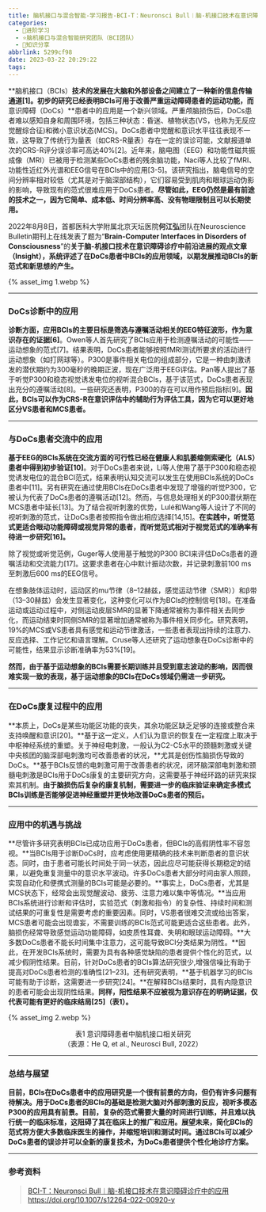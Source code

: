 ```yaml
---
title: 脑机接口与混合智能-学习报告-BCI-T：Neuronsci Bull︱脑-机接口技术在意识障碍诊疗中的应用
categories:
  - 🌙进阶学习
  - ⭐脑机接口与混合智能研究团队（BCI团队）
  - 💫知识分享
abbrlink: 5299cf98
date: 2023-03-22 20:29:22
tags:
---
```


**脑机接口（BCIs）**技术的发展在大脑和外部设备之间建立了一种新的信息传输通道[1]。初步的研究已经表明BCIs可用于改善严重运动障碍患者的运动功能，而**意识障碍（DoCs）**患者中的应用是一个新兴领域。严重颅脑损伤后，DoCs患者难以感知自身和周围环境，包括三种状态：昏迷、植物状态(VS，也称为无反应觉醒综合征)和微小意识状态(MCS)。DoCs患者中觉醒和意识水平往往表现不一致，这导致了传统行为量表（如CRS-R量表）存在一定的误诊可能，文献报道单次的CRS-R评分误诊率可高达40%[2]。近年来，脑电图（EEG）和功能性磁共振成像（MRI）已被用于检测某些DoCs患者的残余脑功能，Naci等人比较了fMRI、功能性近红外光谱和EEG信号在BCIs中的应用[3-5]。该研究指出，脑电信号的空间分辨率相对较低（尤其是对于脑深部结构），它们容易受到肌肉和眼球运动伪影的影响，导致现有的范式很难应用于DoCs患者。**尽管如此，EEG仍然是最有前途的技术之一，因为它简单、成本低、时间分辨率高、没有物理限制且可以长期使用。**

<!--more-->

2022年8月8日，首都医科大学附属北京天坛医院**何江弘**团队在Neuroscience Bulletin期刊上在线发表了题为“**Brain-Computer Interfaces in Disorders of Consciousness**”的**关于脑-机接口技术在意识障碍诊疗中前沿进展的观点文章（Insight），系统评述了在DoCs患者中BCIs的应用领域，以期发展推动BCIs的新范式和新思想的产生。**

{% asset_img 1.webp %}

***

### DoCs诊断中的应用

**诊断方面，应用BCIs的主要目标是筛选与遵嘱活动相关的EEG特征波形，作为意识存在的证据[6]**。Owen等人首先研究了BCIs应用于检测遵嘱活动的可能性——运动想象的范式[7]。结果表明，DoCs患者能够按照fMRI测试所要求的活动进行运动想象（如打网球等）。P300是事件相关电位的组成部分，它是一种由刺激诱发的潜伏期约为300毫秒的晚期正波，现在广泛用于EEG评估。Pan等人提出了基于听觉P300和稳态视觉诱发电位的视听混合BCIs，基于该范式，DoCs患者表现出充分的遵嘱活动[8]。一些研究还表明，P300的存在可以用作预后指标[9]。**因此，BCIs可以作为CRS-R在意识评估中的辅助行为评估工具，因为它可以更好地区分VS患者和MCS患者。**

***

### 与DoCs患者交流中的应用

**基于EEG的BCIs系统在交流方面的可行性已经在健康人和肌萎缩侧索硬化（ALS）患者中得到初步验证[10]**。对于DoCs患者来说，Li等人使用了基于P300和稳态视觉诱发电位的混合BCI范式，结果表明认知交流可以发生在使用BCIs系统的DoCs患者中[11]。另有研究在通过使用BCIs在DoCs患者中发现了增强的听觉P300，它被认为代表了DoCs患者的遵嘱活动[12]。然而，与信息处理相关的P300潜伏期在MCS患者中延长[13]。为了结合视听刺激的优势，Lulé和Wang等人设计了不同的视听刺激的范式，让DoCs患者按照指令做出相应选择[14,15]。**在实践中，听觉范式更适合眼动功能障碍或视觉异常的患者，而听觉范式相对于视觉范式的准确率有待进一步研究[16]。**

除了视觉或听觉范例，Guger等人使用基于触觉的P300 BCI来评估DoCs患者的遵嘱活动和交流能力[17]。这要求患者在心中默计振动次数，并记录刺激前100 ms至刺激后600 ms的EEG信号。

在想象肢体运动时，运动区的mu节律（8–12赫兹，感觉运动节律（SMR））和β带（13–30赫兹）会发生显著变化，这种变化可以作为BCIs的控制信号[18]。在准备运动或运动过程中，对侧运动皮层SMR的显著下降通常被称为事件相关去同步化，而运动结束时同侧SMR的显著增加通常被称为事件相关同步化。研究表明，19%的MCS或VS患者具有感觉和运动节律激活，一些患者表现出持续的注意力、反应选择、工作记忆和语言理解。Cruse等人还研究了运动想象在DoCs诊断中的可能性，结果显示诊断准确率为53%[19]。

**然而，由于基于运动想象的BCIs需要长期训练并且受到意志波动的影响，因而很难实现一致的表现，基于运动想象的BCIs在DoCs领域仍需进一步研究。**

***

### 在DoCs康复过程中的应用

**本质上，DoCs是某些功能区功能的丧失，其余功能区缺乏足够的连接或整合来支持唤醒和意识[20]。**基于这一定义，人们认为意识的恢复在一定程度上取决于中枢神经系统的重塑。关于神经电刺激，一般认为C2-C5水平的颈髓刺激或关键中央核团的脑深部电刺激均可改善患者的状况，**尤其是创伤性脑损伤导致的DoCs。**基于BCIs反馈的电刺激可用于改善患者的状况，闭环脑深部电刺激和颈髓电刺激是BCIs用于DoCs康复的主要研究方向，这需要基于神经环路的研究来探索其机制。**由于脑损伤后复杂的康复机制，需要进一步的临床验证来确定多模式BCIs训练是否能够促进神经重塑并更快地改善DoCs患者的预后。**

***

### 应用中的机遇与挑战

**尽管许多研究表明BCIs已成功应用于DoCs患者，但BCIs的高假阴性率不容忽视。**当BCIs用于诊断DoCs时，应考虑使用更精确的技术来判断患者的意识状态。同时，由于患者可能长时间处于同一状态，因此应尽可能获得长期稳定的结果，以避免重复测量中的意识水平波动。许多DoCs患者大部分时间由家人照顾，实现自动化和便携式测量的BCIs可能是必要的。**事实上，DoCs患者，尤其是MCS状态下，经常会出现觉醒波动、疲劳、注意力难以集中等情况。**当应用BCIs系统进行诊断和评估时，实验范式（刺激和指令）的复杂性、持续时间和测试结果的可重复性是需要考虑的重要因素。同时，VS患者很难交流或给出答案，MCS患者可能会出现谵妄，不需要训练的BCIs范式可能更适合这些患者。此外，脑损伤经常导致感觉运动功能障碍，如皮质性耳聋、失明和眼球运动障碍。**大多数DoCs患者不能长时间集中注意力，这可能导致BCI分类结果为阴性。**因此，在开发BCIs系统时，需要为具有各种感觉缺陷的患者提供个性化的范式，以减少假阴性结果。目前，针对DoCs患者的BCIs算法研究很少,增强信噪比有助于提高对DoCs患者检测的准确性[21–23]。还有研究表明，**基于机器学习的BCIs可能有助于诊断，这需要进一步研究[24]。**在解释BCIs结果时，具有内隐意识的患者可能会出现阴性结果。**同样，阳性结果不应被视为意识存在的明确证据，仅代表可能有更好的临床结局[25]（表1）。**

{% asset_img 2.webp %}
<div align='center'>表1 意识障碍患者中脑机接口相关研究</div>
<div align='center'>（表源：He Q, et al., Neurosci Bull, 2022）</div>

***

### 总结与展望

**目前，BCIs在DoCs患者中的应用研究是一个很有前景的方向，但仍有许多问题有待解决。用于DoCs患者的BCIs的基础是检测大脑对外部刺激的反应，视听多模态P300的应用具有前景。目前，复杂的范式需要大量的时间进行训练，并且难以执行统一的临床标准，这阻碍了其在临床上的推广和应用。展望未来，简化BCIs的范式将方便大多数临床医生的操作，并缩短培训和测试时间。通过BCIs可以减少DoCs患者的误诊并可以全新的康复技术，为DoCs患者提供个性化地诊疗方案。**

***

### 参考资料

> [BCI-T：Neuronsci Bull︱脑-机接口技术在意识障碍诊疗中的应用](https://mp.weixin.qq.com/s?__biz=MzAxNjIxNzM1Nw==&mid=2454468717&idx=1&sn=07559c3544b28b63b5e330cce816c6cf)
> <https://doi.org/10.1007/s12264-022-00920-y>
